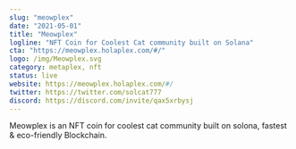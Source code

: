 ```yaml
---
slug: "meowplex"
date: "2021-05-01"
title: "Meowplex"
logline: "NFT Coin for Coolest Cat community built on Solana"
cta: "https://meowplex.holaplex.com/#/"
logo: /img/Meowplex.svg
category: metaplex, nft
status: live
website: https://meowplex.holaplex.com/#/
twitter: https://twitter.com/solcat777
discord: https://discord.com/invite/qax5xrbysj
---
```


Meowplex is an NFT coin for coolest cat community built on solona, fastest & eco-friendly Blockchain.
